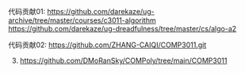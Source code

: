 代码贡献01: https://github.com/darekaze/ug-archive/tree/master/courses/c3011-algorithm
            https://github.com/darekaze/ug-dreadfulness/tree/master/cs/algo-a2

代码贡献02: https://github.com/ZHANG-CAIQI/COMP3011.git

3. https://github.com/DMoRanSky/COMPoly/tree/main/COMP3011